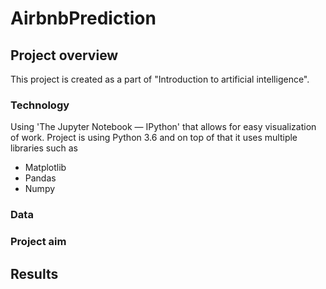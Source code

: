 # AirbnbPrediction

## Project overview
This project is created as a part of "Introduction to artificial intelligence".



### Technology
Using 'The Jupyter Notebook — IPython' that allows for easy visualization of work.
Project is using Python 3.6 and on top of that it uses multiple libraries such as
* Matplotlib
* Pandas
* Numpy

### Data

### Project aim

## Results
